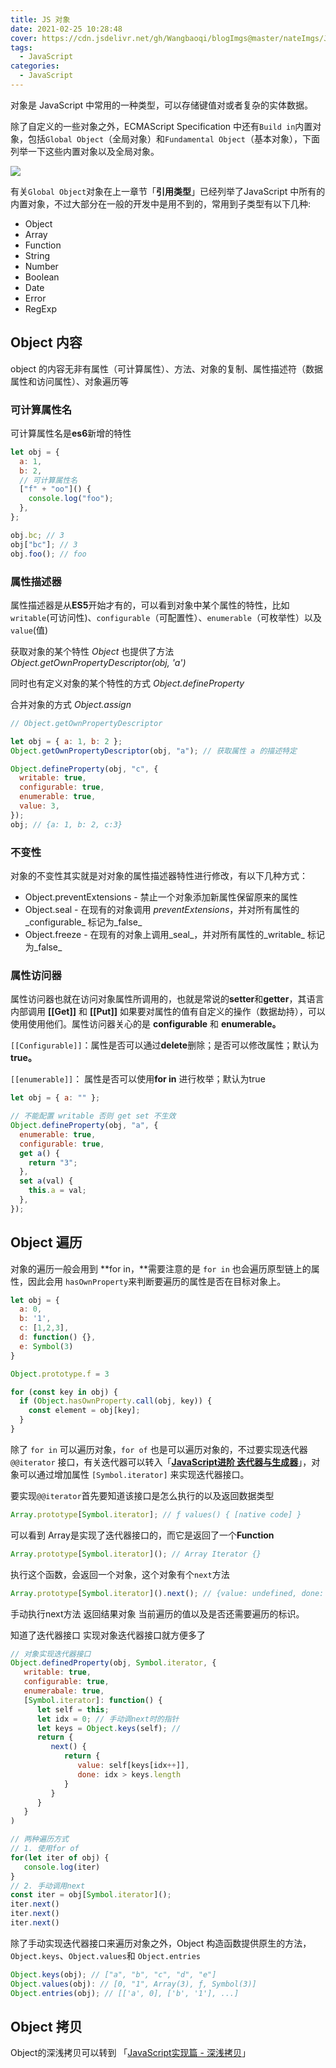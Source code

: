 ```yaml
---
title: JS 对象
date: 2021-02-25 10:28:48
cover: https://cdn.jsdelivr.net/gh/Wangbaoqi/blogImgs@master/nateImgs/JavaScript/bg/object.png
tags: 
  - JavaScript
categories: 
  - JavaScript
---
```



对象是 JavaScript 中常用的一种类型，可以存储键值对或者复杂的实体数据。

除了自定义的一些对象之外，ECMAScript Specification 中还有`Build in`内置对象，包括`Global Object`（全局对象）和`Fundamental Object`（基本对象），下面列举一下这些内置对象以及全局对象。

![](https://cdn.jsdelivr.net/gh/Wangbaoqi/blogImgs@master/nateImgs/JavaScript/Object/object-api.png)

有关`Global Object`对象在上一章节「**引用类型**」已经列举了JavaScript 中所有的内置对象，不过大部分在一般的开发中是用不到的，常用到子类型有以下几种:

* Object
* Array
* Function
* String
* Number
* Boolean
* Date
* Error
* RegExp

## Object 内容

object 的内容无非有属性（可计算属性）、方法、对象的复制、属性描述符（数据属性和访问属性）、对象遍历等

### 可计算属性名

可计算属性名是**es6**新增的特性

```javascript
let obj = {
  a: 1,
  b: 2,
  // 可计算属性名
  ["f" + "oo"]() {
    console.log("foo");
  },
};

obj.bc; // 3
obj["bc"]; // 3
obj.foo(); // foo
```

### 属性描述器

属性描述器是从**ES5**开始才有的，可以看到对象中某个属性的特性，比如`writable`(可访问性)、`configurable`（可配置性）、`enumerable`（可枚举性）以及 `value`(值)

获取对象的某个特性 _Object_ 也提供了方法 _Object.getOwnPropertyDescriptor(obj, 'a')_

同时也有定义对象的某个特性的方式 _Object.defineProperty_

合并对象的方式 _Object.assign_

```javascript
// Object.getOwnPropertyDescriptor

let obj = { a: 1, b: 2 };
Object.getOwnPropertyDescriptor(obj, "a"); // 获取属性 a 的描述特定

Object.defineProperty(obj, "c", {
  writable: true,
  configurable: true,
  enumerable: true,
  value: 3,
});
obj; // {a: 1, b: 2, c:3}
```

### 不变性

对象的不变性其实就是对对象的属性描述器特性进行修改，有以下几种方式：

* Object.preventExtensions - 禁止一个对象添加新属性保留原来的属性
* Object.seal - 在现有的对象调用 _preventExtensions_，并对所有属性的_configurable_ 标记为_false_
* Object.freeze - 在现有的对象上调用_seal_，并对所有属性的_writable_ 标记为_false_

### 属性访问器

属性访问器也就在访问对象属性所调用的，也就是常说的**setter**和**getter**，其语言内部调用 **\[\[Get]]** 和 **\[\[Put]]** 如果要对属性的值有自定义的操作（数据劫持），可以使用使用他们。属性访问器关心的是 **configurable** 和 **enumerable。**

`[[Configurable]]`：属性是否可以通过**delete**删除；是否可以修改属性；默认为**true。**

`[[enumerable]]`： 属性是否可以使用**for in** 进行枚举；默认为true

```javascript
let obj = { a: "" };

// 不能配置 writable 否则 get set 不生效
Object.defineProperty(obj, "a", {
  enumerable: true,
  configurable: true,
  get a() {
    return "3";
  },
  set a(val) {
    this.a = val;
  },
});
```

## Object 遍历

对象的遍历一般会用到 **for in，**需要注意的是  `for in`  也会遍历原型链上的属性，因此会用 `hasOwnProperty`来判断要遍历的属性是否在目标对象上。

```javascript
let obj = {
  a: 0,
  b: '1',
  c: [1,2,3],
  d: function() {},
  e: Symbol(3)
}

Object.prototype.f = 3

for (const key in obj) {
  if (Object.hasOwnProperty.call(obj, key)) {
    const element = obj[key];
  }
}
```

除了  `for in`  可以遍历对象，`for of`  也是可以遍历对象的，不过要实现迭代器   `@@iterator`   接口，有关迭代器可以转入「[**JavaScript进阶  迭代器与生成器**](<../javascript advanced/generator.md>)」，对象可以通过增加属性 `[Symbol.iterator]`  来实现迭代器接口。

要实现`@@iterator`首先要知道该接口是怎么执行的以及返回数据类型

```javascript
Array.prototype[Symbol.iterator]; // ƒ values() { [native code] }
```

可以看到 Array是实现了迭代器接口的，而它是返回了一个**Function**

```javascript
Array.prototype[Symbol.iterator](); // Array Iterator {}
```

执行这个函数，会返回一个对象，这个对象有个`next`方法

```javascript
Array.prototype[Symbol.iterator]().next(); // {value: undefined, done: true}
```

手动执行next方法 返回结果对象 当前遍历的值以及是否还需要遍历的标识。

知道了迭代器接口 实现对象迭代器接口就方便多了

```javascript
// 对象实现迭代器接口
Object.definedProperty(obj, Symbol.iterator, {
   writable: true,
   configurable: true,
   enumerabale: true,
   [Symbol.iterator]: function() {
      let self = this;
      let idx = 0; // 手动调next时的指针
      let keys = Object.keys(self); // 
      return {
         next() {
            return {
               value: self[keys[idx++]],
               done: idx > keys.length
            }
         }
      }
   }
)

// 两种遍历方式
// 1. 使用for of
for(let iter of obj) {
   console.log(iter)
}
// 2. 手动调用next
const iter = obj[Symbol.iterator]();
iter.next()
iter.next()
iter.next()
```

除了手动实现迭代器接口来遍历对象之外，Object 构造函数提供原生的方法，`Object.keys`、`Object.values`和 `Object.entries`

```javascript
Object.keys(obj); // ["a", "b", "c", "d", "e"]
Object.values(obj): // [0, "1", Array(3), ƒ, Symbol(3)]
Object.entries(obj); // [['a', 0], ['b', '1'], ...]
```

## Object 拷贝

Object的深浅拷贝可以转到 「[JavaScript实现篇 - 深浅拷贝](<../../source code/javascript-api/对象实现篇.md#shen-qian-kao-bei-shi-xian>)」


